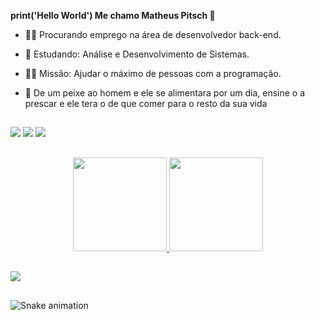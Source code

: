 **print('Hello World') Me chamo Matheus Pitsch 🐙**

- 👨‍💻  Procurando emprego na área de desenvolvedor back-end.
- 🌱  Estudando: Análise e Desenvolvimento de Sistemas. 
- 🐱‍👤  Missão: Ajudar o máximo de pessoas com a programação.

- 🍃  De um peixe ao homem e ele se alimentara por um dia, ensine o a prescar e ele tera o de que comer para o resto da sua vida

##

<div>
  <a href="https://www.linkedin.com/in/matheuspitsch/" target="_blank"><img src="https://img.shields.io/badge/LinkedIn-0077B5?style=for-the-badge&logo=linkedin&logoColor=white" target="_blank"></a> 
  <a href="mailto:matheuspitschh@gmail.com" target="_blank"><img src="https://img.shields.io/badge/Gmail-D14836?style=for-the-badge&logo=gmail&logoColor=white" target="_blank"></a>
  <a href="https://www.instagram.com/_pitsch_/" target="_blank"><img src="https://img.shields.io/badge/Instagram-E4405F?style=for-the-badge&logo=instagram&logoColor=white" target="_blank"></a> 
   
</div>

##

<div align="center">
  <a href="https://github.com/MatheusPitsch">
  <img height="150em" src="https://github-readme-stats.vercel.app/api?username=MatheusPitsch&show_icons=true&theme=vision-friendly-dark&include_all_commits=true&count_private=true"/>
  <img height="150em" src="https://github-readme-stats.vercel.app/api/top-langs/?username=MatheusPitsch&layout=compact&langs_count=7&theme=vision-friendly-dark"/>
</div>

##

<div> 
  <img src="https://img.shields.io/badge/Python-14354C?style=for-the-badge&logo=python&logoColor=white" target="_blank"></a> 

</div>

##

![Snake animation](https://github.com/MatheusPitsch/MatheusPitsch/blob/output/github-contribution-grid-snake.svg)